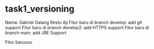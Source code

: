 # task1_versioning
Nama: Gabriel Galang Restu Aji
Fitur baru di branch develop: add git support
Fitur baru di branch develop2: add HTTPS support
Fitur baru di branch main: add JRE Support

Fitur baruuuu